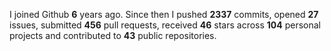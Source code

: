 
I joined Github **6** years ago. Since then I pushed **2337** commits, opened **27** issues, submitted **456** pull requests, received **46** stars across **104** personal projects and contributed to **43** public repositories.
